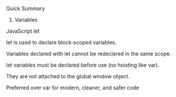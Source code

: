 Quick Summary

1. Variables

JavaScript let

let is used to declare block-scoped variables.

Variables declared with let cannot be redeclared in the same scope.

let variables must be declared before use (no hoisting like var).

They are not attached to the global window object.

Preferred over var for modern, cleaner, and safer code

